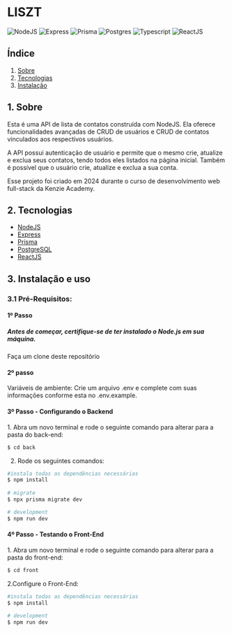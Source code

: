 <h1 style="align-items: center">LISZT</h1>

<div style="align-items: center">
  
![NodeJS](https://img.shields.io/badge/node.js-C3ECBC?style=for-the-badge&logo=node.js&logoColor=white) ![Express](https://img.shields.io/badge/express-FF007F.svg?style=for-the-badge&logo=express&logoColor=white) ![Prisma](https://img.shields.io/badge/Prisma-3982CE?style=for-the-badge&logo=Prisma&logoColor=white) ![Postgres](https://img.shields.io/badge/postgres-%23316192.svg?style=for-the-badge&logo=postgresql&logoColor=white) ![Typescript](https://img.shields.io/badge/TypeScript-A3CEEF?style=for-the-badge&logo=typescript&logoColor=fff) ![ReactJS](https://img.shields.io/badge/react-61DBFB.svg?style=for-the-badge&logo=react&logoColor=white)  

</div>

<h2>Índice</h2>

1. [ Sobre ](#sobre)
2. [ Tecnologias](#techs)
3. [ Instalação ](#install)

<a name="sobre"></a>

## 1. Sobre
Esta é uma API de lista de contatos construída com NodeJS. Ela oferece funcionalidades avançadas de CRUD de usuários e CRUD de contatos vinculados aos respectivos usuários. 

A API possui autenticação de usuário e permite que o mesmo crie, atualize e exclua seus contatos, tendo todos eles listados na página inicial. Também é possível que o usuário crie, atualize e exclua a sua conta. 

Esse projeto foi criado em 2024 durante o curso de desenvolvimento web full-stack da Kenzie Academy.

<a name="techs"></a>

## 2. Tecnologias

- <a name="node" href="https://nodejs.org/docs/latest/api/" target="_blank">NodeJS</a>
- <a name="express" href="https://expressjs.com/pt-br/" target="_blank">Express</a>
- <a name="prisma" href="https://www.prisma.io/docs/getting-started" target="_blank">Prisma</a>
- <a name="postgres" href="https://www.postgresql.org/" target="_blank">PostgreSQL</a>
- <a name="reactjs" href="https://legacy.reactjs.org/docs/getting-started.html" target="_blank">ReactJS</a>


<a name="install"></a>

## 3. Instalação e uso

### 3.1 Pré-Requisitos:
  <h4>1º Passo</h4>
  <h5>Antes de começar, certifique-se de ter instalado o Node.js em sua máquina.</h3>
  <p>Faça um clone deste repositório</p>

  <h4>2º passo</h4>
  Variáveis de ambiente:
    Crie um arquivo .env e complete com suas informações conforme esta no .env.example.

  <h4>3º Passo - Configurando o Backend</h4>
  1. Abra um novo terminal e rode o seguinte comando para alterar para a pasta do back-end:

  ```bash
  $ cd back
  ``` 
  2. Rode os seguintes comandos: 
  
  ```bash
  #instala todas as dependências necessárias
  $ npm install
    
  # migrate
  $ npx prisma migrate dev
 
  # development
  $ npm run dev
  ```

  <h4>4º Passo - Testando o Front-End</h4>
  1. Abra um novo terminal e rode o seguinte comando para alterar para a pasta do front-end:

  ```bash
  $ cd front
  ``` 
  2.Configure o Front-End:

  ```bash
  #instala todas as dependências necessárias
  $ npm install
     
  # development
  $ npm run dev
  ```
